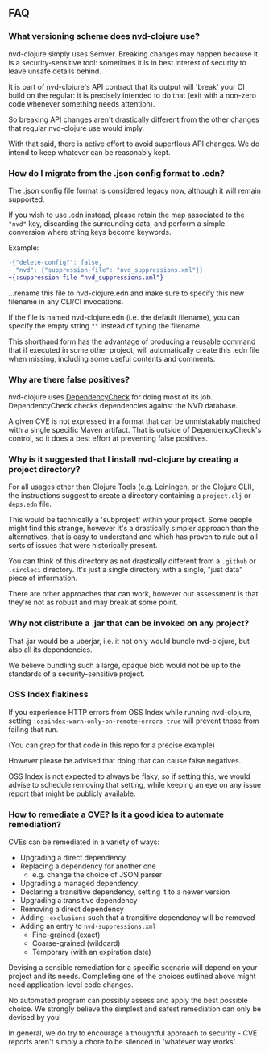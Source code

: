 ## FAQ

### What versioning scheme does nvd-clojure use?

nvd-clojure simply uses Semver. Breaking changes may happen because it is a security-sensitive tool: sometimes it is in best interest of security to leave unsafe details behind.

It is part of nvd-clojure's API contract that its output will 'break' your CI build on the regular: it is precisely intended to do that (exit with a non-zero code whenever something needs attention).

So breaking API changes aren't drastically different from the other changes that regular nvd-clojure use would imply.

With that said, there is active effort to avoid superflous API changes. We do intend to keep whatever can be reasonably kept.

### How do I migrate from the .json config format to .edn?

The .json config file format is considered legacy now, although it will remain supported.

If you wish to use .edn instead, please retain the map associated to the `"nvd"` key, discarding the surrounding data, and perform a simple conversion where string keys become keywords.

Example:

```diff
-{"delete-config?": false,
- "nvd": {"suppression-file": "nvd_suppressions.xml"}}
+{:suppression-file "nvd_suppressions.xml"}
```

...rename this file to nvd-clojure.edn and make sure to specify this new filename in any CLI/CI invocations.

If the file is named nvd-clojure.edn (i.e. the default filename), you can specify the empty string `""` instead of typing the filename.

This shorthand form has the advantage of producing a reusable command that if executed in some other project, will automatically create this .edn file when missing, including some useful contents and comments.

### Why are there false positives?

nvd-clojure uses [DependencyCheck](https://github.com/jeremylong/DependencyCheck) for doing most of its job. DependencyCheck checks dependencies against the NVD database.

A given CVE is not expressed in a format that can be unmistakably matched with a single specific Maven artifact. That is outside of DependencyCheck's control, so it does a best effort at preventing false positives.

### Why is it suggested that I install nvd-clojure by creating a project directory?

For all usages other than Clojure Tools (e.g. Leiningen, or the Clojure CLI), the instructions suggest to create a directory containing a `project.clj` or `deps.edn` file.

This would be technically a 'subproject' within your project. Some people might find this strange, however it's a drastically simpler approach than the alternatives, that is easy to understand and which has proven to rule out all sorts of issues that were historically present.

You can think of this directory as not drastically different from a `.github` or `.circleci` directory. It's just a single directory with a single, "just data" piece of information.

There are other approaches that can work, however our assessment is that they're not as robust and may break at some point. 

### Why not distribute a .jar that can be invoked on any project?

That .jar would be a uberjar, i.e. it not only would bundle nvd-clojure, but also all its dependencies.

We believe bundling such a large, opaque blob would not be up to the standards of a security-sensitive project.

### OSS Index flakiness

If you experience HTTP errors from OSS Index while running nvd-clojure, setting `:ossindex-warn-only-on-remote-errors true` will prevent those from failing that run.

(You can grep for that code in this repo for a precise example)

However please be advised that doing that can cause false negatives.

OSS Index is not expected to always be flaky, so if setting this, we would advise to schedule removing that setting, while keeping an eye on any issue report that might be publicly available.

### How to remediate a CVE? Is it a good idea to automate remediation?

CVEs can be remediated in a variety of ways:

* Upgrading a direct dependency
* Replacing a dependency for another one
  * e.g. change the choice of JSON parser
* Upgrading a managed dependency
* Declaring a transitive dependency, setting it to a newer version
* Upgrading a transitive dependency
* Removing a direct dependency
* Adding `:exclusions` such that a transitive dependency will be removed
* Adding an entry to `nvd-suppressions.xml`
  * Fine-grained (exact)
  * Coarse-grained (wildcard)
  * Temporary (with an expiration date)

Devising a sensible remediation for a specific scenario will depend on your project and its needs. Completing one of the choices outlined above might need application-level code changes.

No automated program can possibly assess and apply the best possible choice. We strongly believe the simplest and safest remediation can only be devised by you!

In general, we do try to encourage a thoughtful approach to security - CVE reports aren't simply a chore to be silenced in 'whatever way works'.
